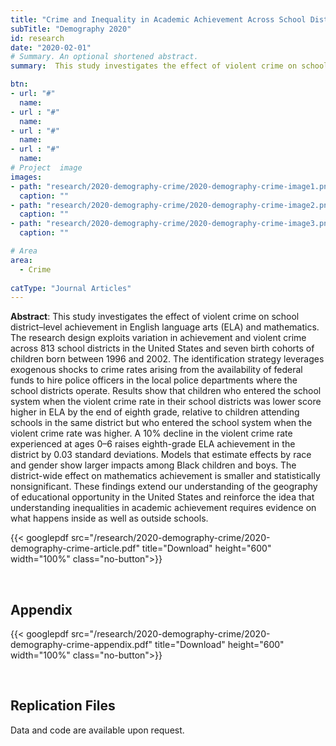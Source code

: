 ```yaml
---
title: "Crime and Inequality in Academic Achievement Across School Districts in the United States"
subTitle: "Demography 2020"
id: research
date: "2020-02-01"
# Summary. An optional shortened abstract.
summary:  This study investigates the effect of violent crime on school district–level achievement in English language arts (ELA) and mathematics. The research design exploits variation in achievement and violent crime across 813 school districts in the United States and seven birth cohorts of children born between 1996 and 2002. The identification strategy leverages exogenous shocks to crime rates arising from the availability of federal funds to hire police officers in the local police departments where the school districts operate. Results show that children who entered the school system when the violent crime rate in their school districts was lower score higher in ELA by the end of eighth grade, relative to children attending schools in the same district but who entered the school system when the violent crime rate was higher. A 10% decline in the violent crime rate experienced at ages 0–6 raises eighth-grade ELA achievement in the district by 0.03 standard deviations. Models that estimate effects by race and gender show larger impacts among Black children and boys. The district-wide effect on mathematics achievement is smaller and statistically nonsignificant. These findings extend our understanding of the geography of educational opportunity in the United States and reinforce the idea that understanding inequalities in academic achievement requires evidence on what happens inside as well as outside schools.

btn:
- url: "#"
  name: 
- url : "#"
  name: 
- url : "#"
  name: 
- url : "#"
  name: 
# Project  image 
images:
- path: "research/2020-demography-crime/2020-demography-crime-image1.png"
  caption: ""
- path: "research/2020-demography-crime/2020-demography-crime-image2.png"
  caption: ""  
- path: "research/2020-demography-crime/2020-demography-crime-image3.png"
  caption: ""

# Area
area: 
  - Crime
  
catType: "Journal Articles"
---
```

**Abstract**: This study investigates the effect of violent crime on school district–level achievement in English language arts (ELA) and mathematics. The research design exploits variation in achievement and violent crime across 813 school districts in the United States and seven birth cohorts of children born between 1996 and 2002. The identification strategy
leverages exogenous shocks to crime rates arising from the availability of federal funds
to hire police officers in the local police departments where the school districts operate. Results show that children who entered the school system when the violent crime rate in their school districts was lower score higher in ELA by the end of eighth grade,
relative to children attending schools in the same district but who entered the school
system when the violent crime rate was higher. A 10% decline in the violent crime rate
experienced at ages 0–6 raises eighth-grade ELA achievement in the district by 0.03
standard deviations. Models that estimate effects by race and gender show larger
impacts among Black children and boys. The district-wide effect on mathematics
achievement is smaller and statistically nonsignificant. These findings extend our
understanding of the geography of educational opportunity in the United States and
reinforce the idea that understanding inequalities in academic achievement requires
evidence on what happens inside as well as outside schools.

{{< googlepdf src="/research/2020-demography-crime/2020-demography-crime-article.pdf" title="Download" height="600" width="100%" class="no-button">}}


&nbsp;

## Appendix


{{< googlepdf src="/research/2020-demography-crime/2020-demography-crime-appendix.pdf" title="Download" height="600" width="100%" class="no-button">}}

&nbsp;

## Replication Files

Data and code are available upon request.




